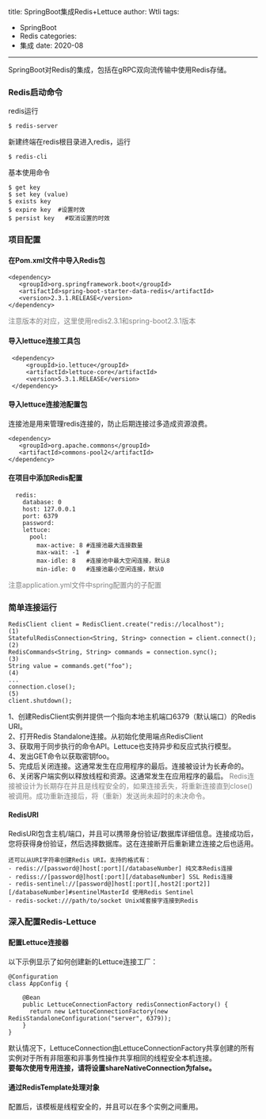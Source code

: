 title: SpringBoot集成Redis+Lettuce
author: Wtli
tags:
  - SpringBoot
  - Redis
categories:
  - 集成
date: 2020-08
---
SpringBoot对Redis的集成，包括在gRPC双向流传输中使用Redis存储。
<!-- more -->

### Redis启动命令

redis运行
```
$ redis-server
```
新建终端在redis根目录进入redis，运行
```
$ redis-cli
```
基本使用命令
```
$ get key
$ set key (value)
$ exists key
$ expire key  #设置时效
$ persist key	#取消设置的时效
```
### 项目配置

#### 在Pom.xml文件中导入Redis包

```
<dependency>
   <groupId>org.springframework.boot</groupId>
   <artifactId>spring-boot-starter-data-redis</artifactId>
   <version>2.3.1.RELEASE</version>
</dependency>
```

<font color = gray>注意版本的对应，这里使用redis2.3.1和spring-boot2.3.1版本</font>
#### 导入lettuce连接工具包

```
 <dependency>
     <groupId>io.lettuce</groupId>
     <artifactId>lettuce-core</artifactId>
     <version>5.3.1.RELEASE</version>
 </dependency>
```
#### 导入lettuce连接池配置包

连接池是用来管理redis连接的，防止后期连接过多造成资源浪费。
```
<dependency>
   <groupId>org.apache.commons</groupId>
   <artifactId>commons-pool2</artifactId>
</dependency>
```

#### 在项目中添加Redis配置
```
  redis:
    database: 0
    host: 127.0.0.1
    port: 6379
    password:
    lettuce:
      pool:
        max-active: 8 #连接池最大连接数量
        max-wait: -1  #
        max-idle: 8   #连接池中最大空闲连接，默认8
        min-idle: 0   #连接池最小空闲连接，默认0
```
<font color = gray>注意application.yml文件中spring配置内的子配置</font>
### 简单连接运行

```
RedisClient client = RedisClient.create("redis://localhost");          (1)
StatefulRedisConnection<String, String> connection = client.connect(); (2)
RedisCommands<String, String> commands = connection.sync();            (3)
String value = commands.get("foo");                                    (4)
...
connection.close();                                                    (5)
client.shutdown();
```
1、创建RedisClient实例并提供一个指向本地主机端口6379（默认端口）的Redis URI。  
2、打开Redis Standalone连接。从初始化使用端点RedisClient  
3、获取用于同步执行的命令API。Lettuce也支持异步和反应式执行模型。  
4、发出GET命令以获取密钥foo。  
5、完成后关闭连接。这通常发生在应用程序的最后。连接被设计为长寿命的。  
6、关闭客户端实例以释放线程和资源。这通常发生在应用程序的最后。
<font color = gray >Redis连接被设计为长期存在并且是线程安全的，如果连接丢失，将重新连接直到close()被调用。成功重新连接后，将（重新）发送尚未超时的未决命令。</font>
#### RedisURI

RedisURI包含主机/端口，并且可以携带身份验证/数据库详细信息。连接成功后，您将获得身份验证，然后选择数据库。这在连接断开后重新建立连接之后也适用。

```
还可以从URI字符串创建Redis URI。支持的格式有：
- redis://[password@]host[:port][/databaseNumber] 纯文本Redis连接
- rediss://[password@]host[:port][/databaseNumber] SSL Redis连接
- redis-sentinel://[password@]host[:port][,host2[:port2]][/databaseNumber]#sentinelMasterId 使用Redis Sentinel
- redis-socket:///path/to/socket Unix域套接字连接到Redis
```
### 深入配置Redis-Lettuce
#### 配置Lettuce连接器
以下示例显示了如何创建新的Lettuce连接工厂：
```
@Configuration
class AppConfig {

    @Bean
    public LettuceConnectionFactory redisConnectionFactory() {
      return new LettuceConnectionFactory(new RedisStandaloneConfiguration("server", 6379));
    }
}
```
默认情况下，LettuceConnection由LettuceConnectionFactory共享创建的所有实例对于所有非阻塞和非事务性操作共享相同的线程安全本机连接。  
**要每次使用专用连接，请将设置shareNativeConnection为false。**

#### 通过RedisTemplate处理对象
配置后，该模板是线程安全的，并且可以在多个实例之间重用。

